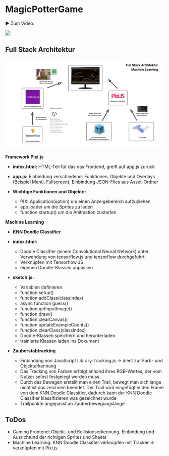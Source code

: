 # MagicPotterGame

▶️  Zum Video:

[![](http://img.youtube.com/vi/p6rOFGERAp0/0.jpg)](http://www.youtube.com/watch?v=p6rOFGERAp0 "")


## Full Stack Architektur

![Headline Picture](Architektur.png)

**Framework Pixi.js**
* **index.html:** HTML-Teil für das das Frontend, greift auf app.js zurück

* **app.js:** Einbindung verschiedener Funktionen, Objekte und Overlays (Beispiel Menü, Fullscreen), Einbindung JSON-Files aus Asset-Ordner

* **Wichtige Funktionen und Objekte:**
  * PIXI.Application(option) um einen Anzeigebereich aufzuziehen
  * app.loader um die Sprites zu laden
  * function startup() um die Anitmation zustarten

  

**Machine Learning**
* **KNN Doodle Classifier**
* **index.html:**
  * Doodle Classifier (einem Convolutional Neural Network) unter Verwendung von tensorflow.js und tensorflow durchgeführt
  * Verknüpfen mit Tensorflow JS
  * eigenen Doodle-Klassen anpassen
* **sketch.js:**
  * Variablen definieren
  * function setup()
  * function addClass(classIndex)
  * async function guess()
  * function getInputImage()
  * function draw()
  * function clearCanvas()
  * function updateExampleCounts()
  * function clearClass(classIndex)
  * Doodle-Klassen speichern und herunterladen
  * trainierte Klassen laden ins Dokument
  
* **Zauberstabtracking**
  * Einbindung von JavaScript Library: tracking.js → dient zur Farb- und Objekterkennung
  * Das Tracking von Farben erfolgt anhand ihres RGB-Wertes, der vom Nutzer selbst festgelegt werden muss
  * Durch das Bewegen erstellt man einen Trail, bewegt man sich lange nicht ist das zeichnen beendet. Der Trail wird eingefügt in den Frame von dem KNN Doodle Classifier, dadurch kann der KNN Doodle Classifier klassifizieren was gezeichnet wurde
  * Trailpunkte angepasst an Zauberbewegungslänge


## ToDos
* Gaming Frontend: Objekt- und Kollisionserkennung, Einbindung und Ausrichtund der richtigen Sprites und Sheets
* Machine Learning: KNN Doodle Classifier verknüpfen mit Tracker → verknüpfen mit Pixi.js
